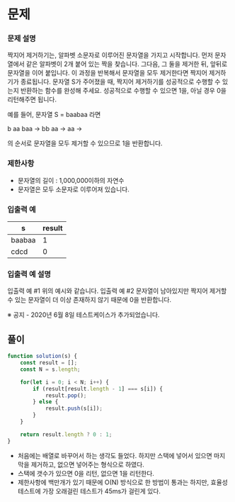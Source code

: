 # 문제
### 문제 설명
짝지어 제거하기는, 알파벳 소문자로 이루어진 문자열을 가지고 시작합니다. 먼저 문자열에서 같은 알파벳이 2개 붙어 있는 짝을 찾습니다. 그다음, 그 둘을 제거한 뒤, 앞뒤로 문자열을 이어 붙입니다. 이 과정을 반복해서 문자열을 모두 제거한다면 짝지어 제거하기가 종료됩니다. 문자열 S가 주어졌을 때, 짝지어 제거하기를 성공적으로 수행할 수 있는지 반환하는 함수를 완성해 주세요. 성공적으로 수행할 수 있으면 1을, 아닐 경우 0을 리턴해주면 됩니다.

예를 들어, 문자열 S = baabaa 라면

b aa baa → bb aa → aa →

의 순서로 문자열을 모두 제거할 수 있으므로 1을 반환합니다.

### 제한사항
- 문자열의 길이 : 1,000,000이하의 자연수
- 문자열은 모두 소문자로 이루어져 있습니다.

### 입출력 예
|s|result|
|---|---|
|baabaa|1|
|cdcd|0|

### 입출력 예 설명
입출력 예 #1
위의 예시와 같습니다.
입출력 예 #2
문자열이 남아있지만 짝지어 제거할 수 있는 문자열이 더 이상 존재하지 않기 때문에 0을 반환합니다.

※ 공지 - 2020년 6월 8일 테스트케이스가 추가되었습니다.

## 풀이

```javascript
function solution(s) {
    const result = [];
    const N = s.length;

    for(let i = 0; i < N; i++) {
        if (result[result.length - 1] === s[i]) {
            result.pop();
        } else {
            result.push(s[i]);
        }
    }

    return result.length ? 0 : 1;
}
```

- 처음에는 배열로 바꾸어서 하는 생각도 들었다. 하지만 스택에 넣어서 있으면 마지막을 제거하고, 없으면 넣어주는 형식으로 하였다.
- 스택에 갯수가 있으면 0을 리턴, 없으면 1을 리턴한다.
- 제한사항에 백만개가 있기 때문에 O(N) 방식으로 한 방법이 통과는 하지만, 효율성테스트에 가장 오래걸린 테스트가 45ms가 걸린게 있다.